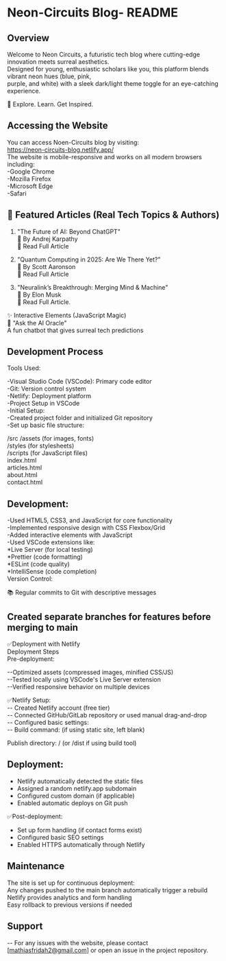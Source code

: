 # Neon-Circuits Blog- README  
## Overview  
Welcome to Neon Circuits, a futuristic tech blog where cutting-edge innovation meets surreal aesthetics.  
Designed for young, enthusiastic scholars like you, this platform blends vibrant neon hues (blue, pink,   
purple, and white) with a sleek dark/light theme toggle for an eye-catching experience.  

🔮 Explore. Learn. Get Inspired.
## Accessing the Website  
You can access Noen-Circuits blog by visiting:   
https://neon-circuits-blog.netlify.app/  
The website is mobile-responsive and works on all modern browsers including:   
-Google Chrome  
-Mozilla Firefox  
-Microsoft Edge  
-Safari  

## 🚀 Featured Articles (Real Tech Topics & Authors)  
1. "The Future of AI: Beyond ChatGPT"  
📖 By Andrej Karpathy  
🔗 Read Full Article  

2. "Quantum Computing in 2025: Are We There Yet?"  
📖 By Scott Aaronson  
🔗 Read Full Article  

3. "Neuralink’s Breakthrough: Merging Mind & Machine"  
📖 By Elon Musk  
🔗 Read Full Article.  

✨ Interactive Elements (JavaScript Magic)  
🔮 "Ask the AI Oracle"  
A fun chatbot that gives surreal tech predictions  


## Development Process  
Tools Used:  

-Visual Studio Code (VSCode): Primary code editor<br>
-Git: Version control system<br>
-Netlify: Deployment platform<br>
-Project Setup in VSCode<br>
-Initial Setup:<br>
-Created project folder and initialized Git repository<br>
-Set up basic file structure:<br>

/src
  /assets (for images, fonts)  
  /styles (for stylesheets)  
  /scripts (for JavaScript files)  
index.html  
articles.html  
about.html  
contact.html  

## Development:  
-Used HTML5, CSS3, and JavaScript for core functionality<br>
-Implemented responsive design with CSS Flexbox/Grid<br>
-Added interactive elements with JavaScript<br>
-Used VSCode extensions like:<br>
*Live Server (for local testing)<br>
*Prettier (code formatting)<br>
*ESLint (code quality)<br>
*IntelliSense (code completion)<br>
Version Control:<br>

📚 Regular commits to Git with descriptive messages  

## Created separate branches for features before merging to main  

✅Deployment with Netlify  
Deployment Steps  
Pre-deployment:  

--Optimized assets (compressed images, minified CSS/JS)<br>
--Tested locally using VSCode's Live Server extension<br>
--Verified responsive behavior on multiple devices<br>

✅Netlify Setup:  
-- Created Netlify account (free tier)<br>
-- Connected GitHub/GitLab repository or used manual drag-and-drop<br>
-- Configured basic settings:<br>
-- Build command: (if using static site, left blank)<br>

Publish directory: / (or /dist if using build tool)  

## Deployment:  

- Netlify automatically detected the static files<br>
- Assigned a random netlify.app subdomain<br>
- Configured custom domain (if applicable)<br>
- Enabled automatic deploys on Git push<br>

✅Post-deployment:  
- Set up form handling (if contact forms exist)<br>
- Configured basic SEO settings<br>
- Enabled HTTPS automatically through Netlify<br>

## Maintenance  
The site is set up for continuous deployment:<br>
Any changes pushed to the main branch automatically trigger a rebuild<br>
Netlify provides analytics and form handling<br>
Easy rollback to previous versions if needed<br>

## Support  
-- For any issues with the website, please contact [mathiasfridah2@gmail.com] or open an issue in the project repository.

